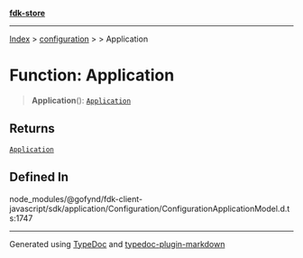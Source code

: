 [**fdk-store**](../../../README.md)
***

[Index](../../../API.md) > [configuration](../../README.md) > [<internal>](../README.md) > Application

# Function: Application

> **Application**(): [`Application`](../type-aliases/type-alias.Application.md)

## Returns

[`Application`](../type-aliases/type-alias.Application.md)

## Defined In

node\_modules/@gofynd/fdk-client-javascript/sdk/application/Configuration/ConfigurationApplicationModel.d.ts:1747

***
Generated using [TypeDoc](https://typedoc.org/) and [typedoc-plugin-markdown](https://www.npmjs.com/package/typedoc-plugin-markdown)
